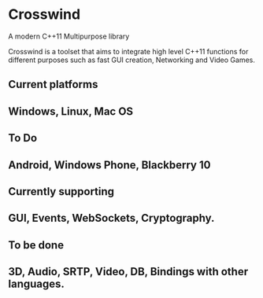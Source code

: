 # Crosswind
A modern C++11 Multipurpose library

Crosswind is a toolset that aims to integrate high level C++11 functions for different purposes such as fast GUI creation, Networking and Video Games.

<h2> Current platforms <h2>
Windows, Linux, Mac OS


<h2> To Do <h2>
Android, Windows Phone, Blackberry 10

<h2> Currently supporting <h2>
GUI, Events, WebSockets, Cryptography.

<h2> To be done <h2>
3D, Audio, SRTP, Video, DB, Bindings with other languages.
